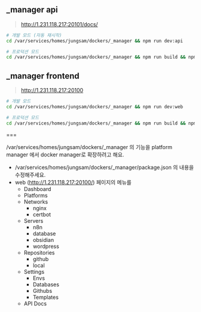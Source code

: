 ## _manager api

> http://1.231.118.217:20101/docs/

```sh
# 개발 모드 (자동 재시작)
cd /var/services/homes/jungsam/dockers/_manager && npm run dev:api

# 프로덕션 모드
cd /var/services/homes/jungsam/dockers/_manager && npm run build && npm run start:api
```

## _manager frontend

> http://1.231.118.217:20100

```sh
# 개발 모드
cd /var/services/homes/jungsam/dockers/_manager && npm run dev:web

# 프로덕션 모드
cd /var/services/homes/jungsam/dockers/_manager && npm run build && npm run start:web

```

===


/var/services/homes/jungsam/dockers/_manager 의 기능을
platform manager 에서 docker manager로 확장하려고 해요.
- /var/services/homes/jungsam/dockers/_manager/package.json 의 내용을 수정해주세요.
- web (http://1.231.118.217:20100/) 페이지의 메뉴를
  - Dashboard
  - Platforms
  - Networks
    - nginx
    - certbot
  - Servers
    - n8n
    - database
    - obsidian
    - wordpress
  - Repositories
    - github
    - local
  - Settings
    - Envs
    - Databases
    - Githubs
    - Templates
  - API Docs